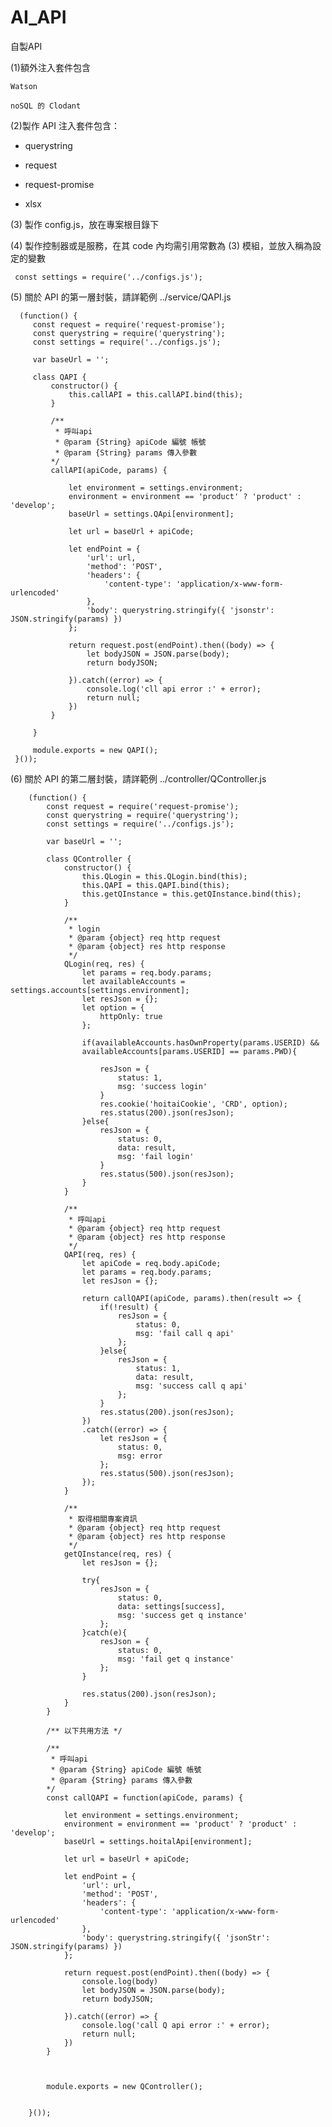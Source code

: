 # AI_API
自製API

(1)額外注入套件包含

    Watson
   
    noSQL 的 Clodant

(2)製作 API 注入套件包含：

   * querystring

   * request

   * request-promise

   * xlsx

 (3) 製作 config.js，放在專案根目錄下
 
 (4) 製作控制器或是服務，在其 code 內均需引用常數為 (3) 模組，並放入稱為設定的變數
 
     const settings = require('../configs.js');
     
 (5) 關於 API 的第一層封裝，請詳範例 ../service/QAPI.js
 
      (function() {
         const request = require('request-promise');
         const querystring = require('querystring');
         const settings = require('../configs.js');

         var baseUrl = '';

         class QAPI {
             constructor() {
                 this.callAPI = this.callAPI.bind(this);
             }

             /**
              * 呼叫api
              * @param {String} apiCode 編號 帳號
              * @param {String} params 傳入參數
             */
             callAPI(apiCode, params) {

                 let environment = settings.environment;
                 environment = environment == 'product' ? 'product' : 'develop';
                 baseUrl = settings.QApi[environment];

                 let url = baseUrl + apiCode;

                 let endPoint = {
                     'url': url,
                     'method': 'POST',
                     'headers': {
                         'content-type': 'application/x-www-form-urlencoded'
                     },
                     'body': querystring.stringify({ 'jsonstr': JSON.stringify(params) })
                 };

                 return request.post(endPoint).then((body) => {
                     let bodyJSON = JSON.parse(body);
                     return bodyJSON;

                 }).catch((error) => {
                     console.log('cll api error :' + error);
                     return null;
                 })
             }

         }

         module.exports = new QAPI();
     }());

(6) 關於 API 的第二層封裝，請詳範例 ../controller/QController.js

        (function() {
            const request = require('request-promise');
            const querystring = require('querystring');
            const settings = require('../configs.js');

            var baseUrl = '';

            class QController {
                constructor() {
                    this.QLogin = this.QLogin.bind(this);
                    this.QAPI = this.QAPI.bind(this);
                    this.getQInstance = this.getQInstance.bind(this);
                }

                /**
                 * login
                 * @param {object} req http request
                 * @param {object} res http response
                 */
                QLogin(req, res) {
                    let params = req.body.params;
                    let availableAccounts = settings.accounts[settings.environment];
                    let resJson = {};
                    let option = {
                        httpOnly: true
                    };

                    if(availableAccounts.hasOwnProperty(params.USERID) &&
                    availableAccounts[params.USERID] == params.PWD){

                        resJson = {
                            status: 1,
                            msg: 'success login'
                        }
                        res.cookie('hoitaiCookie', 'CRD', option);
                        res.status(200).json(resJson);
                    }else{
                        resJson = {
                            status: 0,
                            data: result,
                            msg: 'fail login'
                        }
                        res.status(500).json(resJson);
                    }
                }

                /**
                 * 呼叫api
                 * @param {object} req http request
                 * @param {object} res http response
                 */
                QAPI(req, res) {
                    let apiCode = req.body.apiCode;
                    let params = req.body.params;
                    let resJson = {};

                    return callQAPI(apiCode, params).then(result => {
                        if(!result) {
                            resJson = {
                                status: 0,
                                msg: 'fail call q api'
                            };
                        }else{
                            resJson = {
                                status: 1,
                                data: result,
                                msg: 'success call q api'
                            };
                        }
                        res.status(200).json(resJson);
                    })
                    .catch((error) => {
                        let resJson = {
                            status: 0,
                            msg: error
                        };
                        res.status(500).json(resJson);
                    });
                }

                /**
                 * 取得相關專案資訊
                 * @param {object} req http request
                 * @param {object} res http response
                 */
                getQInstance(req, res) {
                    let resJson = {};

                    try{
                        resJson = {
                            status: 0,
                            data: settings[success],
                            msg: 'success get q instance'
                        };
                    }catch(e){
                        resJson = {
                            status: 0,
                            msg: 'fail get q instance'
                        };
                    }

                    res.status(200).json(resJson);    
                }
            }

            /** 以下共用方法 */

            /**
             * 呼叫api
             * @param {String} apiCode 編號 帳號
             * @param {String} params 傳入參數
            */
            const callQAPI = function(apiCode, params) {

                let environment = settings.environment;
                environment = environment == 'product' ? 'product' : 'develop';
                baseUrl = settings.hoitalApi[environment];

                let url = baseUrl + apiCode;

                let endPoint = {
                    'url': url,
                    'method': 'POST',
                    'headers': {
                        'content-type': 'application/x-www-form-urlencoded'
                    },
                    'body': querystring.stringify({ 'jsonStr': JSON.stringify(params) })
                };

                return request.post(endPoint).then((body) => {
                    console.log(body)
                    let bodyJSON = JSON.parse(body);
                    return bodyJSON;

                }).catch((error) => {
                    console.log('call Q api error :' + error);
                    return null;
                })
            }

           

            module.exports = new QController();


        }());

